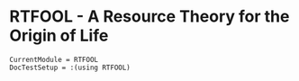 # RTFOOL - A Resource Theory for the Origin of Life

```@meta
CurrentModule = RTFOOL
DocTestSetup = :(using RTFOOL)
```

